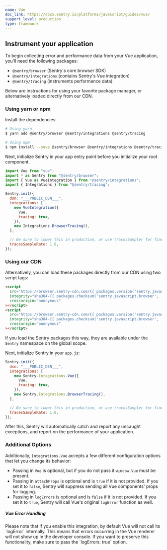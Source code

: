 ```yaml
---
name: Vue
doc_link: https://docs.sentry.io/platforms/javascript/guides/vue/
support_level: production
type: framework
---
```


## Instrument your application

To begin collecting error and performance data from your Vue application, you'll need the following packages:

* `@sentry/browser` (Sentry's core browser SDK)
* `@sentry/integrations` (contains Sentry's Vue integration)
* `@sentry/tracing` (instruments performance data)

Below are instructions for using your favorite package manager, or alternatively loaded directly from our CDN.

### Using yarn or npm

Install the dependencies:

```bash
# Using yarn
$ yarn add @sentry/browser @sentry/integrations @sentry/tracing

# Using npm
$ npm install --save @sentry/browser @sentry/integrations @sentry/tracing
```

Next, initialize Sentry in your app entry point before you initialize your root component.

```javascript
import Vue from "vue";
import * as Sentry from "@sentry/browser";
import { Vue as VueIntegration } from "@sentry/integrations";
import { Integrations } from "@sentry/tracing";

Sentry.init({
  dsn: "___PUBLIC_DSN___",
  integrations: [
    new VueIntegration({
      Vue,
      tracing: true,
    }),
    new Integrations.BrowserTracing(),
  ],

  // Be sure to lower this in production, or use tracesSampler for finer control
  tracesSampleRate: 1.0,
});
```

### Using our CDN

Alternatively, you can load these packages directly from our CDN using two script tags:

```html
<script
  src="https://browser.sentry-cdn.com/{{ packages.version('sentry.javascript.browser') }}/bundle.tracing.min.js"
  integrity="sha384-{{ packages.checksum('sentry.javascript.browser', 'bundle.tracing.min.js', 'sha384-base64') }}"
  crossorigin="anonymous"
></script>
<script
  src="https://browser.sentry-cdn.com/{{ packages.version('sentry.javascript.browser') }}/vue.min.js"
  integrity="sha384-{{ packages.checksum('sentry.javascript.browser', 'vue.min.js', 'sha384-base64') }}"
  crossorigin="anonymous"
></script>
```

If you load the Sentry packages this way, they are available under the `Sentry` namespace on the global scope.

Next, initialize Sentry in your `app.js`:

```javascript
Sentry.init({
  dsn: "___PUBLIC_DSN___",
  integrations: [
    new Sentry.Integrations.Vue({
      Vue,
      tracing: true,
    }),
    new Sentry.Integrations.BrowserTracing(),
  ],

  // Be sure to lower this in production, or use tracesSampler for finer control
  tracesSampleRate: 1.0,
});
```

After this, Sentry will automatically catch and report any uncaught exceptions, and report on the performance of your application.

### Additional Options

Additionally, `Integrations.Vue` accepts a few different configuration options that let you change its behavior:

- Passing in `Vue` is optional, but if you do not pass it `window.Vue` must be present.
- Passing in `attachProps` is optional and is `true` if it is not provided. If you set it to `false`, Sentry will suppress sending all Vue components' props for logging.
- Passing in `logErrors` is optional and is `false` if it is not provided. If you set it to `true`, Sentry will call Vue's original `logError` function as well.

<div class="alert alert-warning" role="alert"><h5 class="no_toc">Vue Error Handling</h5><div class="alert-body content-flush-bottom">
Please note that if you enable this integration, by default Vue will not call its `logError` internally. This means that errors occurring in the Vue renderer will not show up in the developer console.
If you want to preserve this functionality, make sure to pass the `logErrors: true` option.
</div>
</div>
